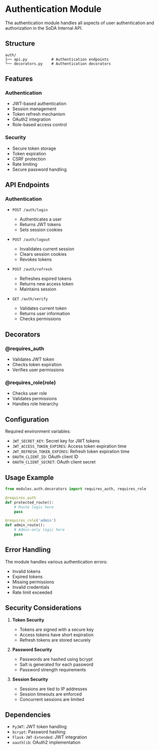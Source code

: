 # Authentication Module

The authentication module handles all aspects of user authentication and authorization in the SoDA Internal API.

## Structure

```
auth/
├── api.py           # Authentication endpoints
└── decorators.py    # Authentication decorators
```

## Features

### Authentication
- JWT-based authentication
- Session management
- Token refresh mechanism
- OAuth2 integration
- Role-based access control

### Security
- Secure token storage
- Token expiration
- CSRF protection
- Rate limiting
- Secure password handling

## API Endpoints

### Authentication
- `POST /auth/login`
  - Authenticates a user
  - Returns JWT tokens
  - Sets session cookies

- `POST /auth/logout`
  - Invalidates current session
  - Clears session cookies
  - Revokes tokens

- `POST /auth/refresh`
  - Refreshes expired tokens
  - Returns new access token
  - Maintains session

- `GET /auth/verify`
  - Validates current token
  - Returns user information
  - Checks permissions

## Decorators

### @requires_auth
- Validates JWT token
- Checks token expiration
- Verifies user permissions

### @requires_role(role)
- Checks user role
- Validates permissions
- Handles role hierarchy

## Configuration

Required environment variables:
- `JWT_SECRET_KEY`: Secret key for JWT tokens
- `JWT_ACCESS_TOKEN_EXPIRES`: Access token expiration time
- `JWT_REFRESH_TOKEN_EXPIRES`: Refresh token expiration time
- `OAUTH_CLIENT_ID`: OAuth client ID
- `OAUTH_CLIENT_SECRET`: OAuth client secret

## Usage Example

```python
from modules.auth.decorators import requires_auth, requires_role

@requires_auth
def protected_route():
    # Route logic here
    pass

@requires_role('admin')
def admin_route():
    # Admin-only logic here
    pass
```

## Error Handling

The module handles various authentication errors:
- Invalid tokens
- Expired tokens
- Missing permissions
- Invalid credentials
- Rate limit exceeded

## Security Considerations

1. **Token Security**
   - Tokens are signed with a secure key
   - Access tokens have short expiration
   - Refresh tokens are stored securely

2. **Password Security**
   - Passwords are hashed using bcrypt
   - Salt is generated for each password
   - Password strength requirements

3. **Session Security**
   - Sessions are tied to IP addresses
   - Session timeouts are enforced
   - Concurrent sessions are limited

## Dependencies

- `PyJWT`: JWT token handling
- `bcrypt`: Password hashing
- `Flask-JWT-Extended`: JWT integration
- `oauthlib`: OAuth2 implementation 